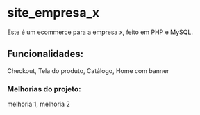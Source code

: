 # site_empresa_x
Este é um ecommerce para a empresa x, feito em PHP e MySQL.

## Funcionalidades:

Checkout, Tela do produto, Catálogo, Home com banner

### Melhorias do projeto:

melhoria 1, melhoria 2